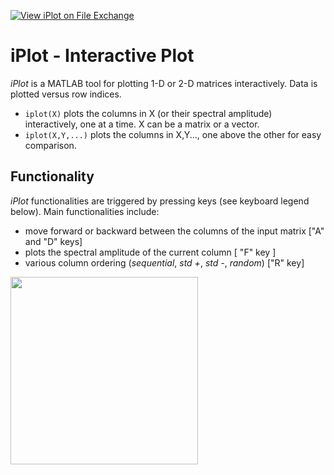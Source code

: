 [![View iPlot on File Exchange](https://www.mathworks.com/matlabcentral/images/matlab-file-exchange.svg)](https://it.mathworks.com/matlabcentral/fileexchange/87709-iplot)
# iPlot - Interactive Plot
*iPlot* is a MATLAB tool for plotting 1-D or 2-D matrices interactively. Data is plotted versus row indices. 

- `iplot(X)` plots the columns in X (or their spectral amplitude) interactively, one at a time. X can be a matrix or a vector. 
- `iplot(X,Y,...)` plots the columns in X,Y..., one above the other for easy comparison.

## Functionality
*iPlot* functionalities are triggered by pressing keys (see keyboard legend below).  Main functionalities include:
- move forward or backward between the columns of the input matrix ["A" and "D" keys]
- plots the spectral amplitude of the current column [ "F" key ]
- various column ordering (*sequential*, *std +*, *std -*, *random*) ["R" key]

<img align="left"  src="https://user-images.githubusercontent.com/41842946/108685642-ab513400-74f4-11eb-8363-e2f73fd8acaa.jpg" height="300">
